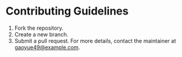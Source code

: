 # Contributing Guidelines
1. Fork the repository.
2. Create a new branch.
3. Submit a pull request.
For more details, contact the maintainer at gaoyue49@example.com.

